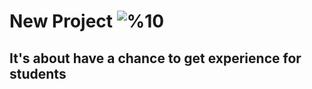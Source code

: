 # New Project  ![%10](https://progress-bar.dev/10)

## It's about have a chance to get experience for students

